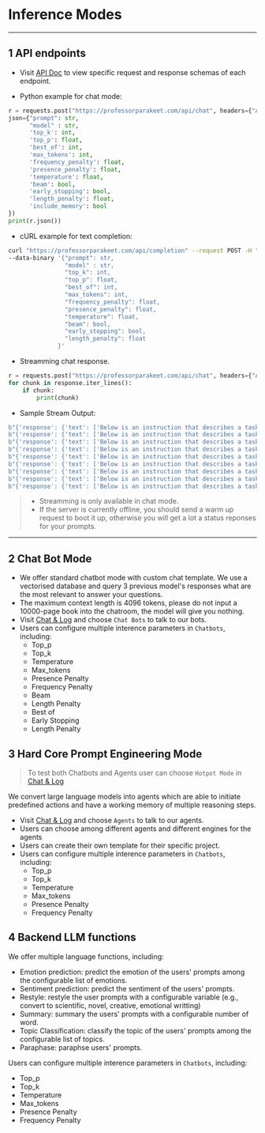 Inference Modes
=======================

---

## 1 API endpoints

- Visit [API Doc](https://professorparakeet.com/api/docs) to view specific request and response schemas of each endpoint.

- Python example for chat mode:

```python
r = requests.post("https://professorparakeet.com/api/chat", headers={"Authorization": "Bearer str"}, 
json={"prompt": str,
      "model" : str,
      'top_k': int,
      'top_p': float,
      'best_of': int, 
      'max_tokens': int,
      'frequency_penalty': float,
      'presence_penalty': float,
      'temperature': float,
      'beam': bool,
      'early_stopping': bool,
      'length_penalty': float,
      'include_memory': bool
}) 
print(r.json())
```

- cURL example for text completion:

```bash
curl "https://professorparakeet.com/api/completion" --request POST -H "Authorization: Bearer str" -H 'Content-Type: application/json' \
--data-binary '{"prompt": str, 
                "model" : str,
                "top_k": int,
                "top_p": float,
                "best_of": int,
                "max_tokens": int,
                "frequency_penalty": float,
                "presence_penalty": float,
                "temperature": float,
                "beam": bool,
                "early_stopping": bool,
                "length_penalty": float
              }'
```
- Streamming chat response.


```python
r = requests.post("https://professorparakeet.com/api/chat", headers={"Authorization": "Bearer str"},  json={"prompt": "What is 1 + 1?", "model" : str, 'stream': True },  stream=True) 
for chunk in response.iter_lines():
    if chunk:
        print(chunk)
```

- Sample Stream Output:


```python
b"{'response': {'text': ['Below is an instruction that describes a task. Write a response that appropriately completes the request.\\n\\n\\n### Instruction:\\nwhat is 1 + 1?\\n\\n### Response:\\n\\n1']}, 'delta': '1'}"
b"{'response': {'text': ['Below is an instruction that describes a task. Write a response that appropriately completes the request.\\n\\n\\n### Instruction:\\nwhat is 1 + 1?\\n\\n### Response:\\n\\n1 +']}, 'delta': '1 +'}"
b"{'response': {'text': ['Below is an instruction that describes a task. Write a response that appropriately completes the request.\\n\\n\\n### Instruction:\\nwhat is 1 + 1?\\n\\n### Response:\\n\\n1 + 1']}, 'delta': '1 + 1'}"
b"{'response': {'text': ['Below is an instruction that describes a task. Write a response that appropriately completes the request.\\n\\n\\n### Instruction:\\nwhat is 1 + 1?\\n\\n### Response:\\n\\n1 + 1 is']}, 'delta': '1 + 1 is'}"
b"{'response': {'text': ['Below is an instruction that describes a task. Write a response that appropriately completes the request.\\n\\n\\n### Instruction:\\nwhat is 1 + 1?\\n\\n### Response:\\n\\n1 + 1 is equal']}, 'delta': '1 + 1 is equal'}"
b"{'response': {'text': ['Below is an instruction that describes a task. Write a response that appropriately completes the request.\\n\\n\\n### Instruction:\\nwhat is 1 + 1?\\n\\n### Response:\\n\\n1 + 1 is equal to']}, 'delta': '1 + 1 is equal to'}"
b"{'response': {'text': ['Below is an instruction that describes a task. Write a response that appropriately completes the request.\\n\\n\\n### Instruction:\\nwhat is 1 + 1?\\n\\n### Response:\\n\\n1 + 1 is equal to ']}, 'delta': '1 + 1 is equal to '}"
b"{'response': {'text': ['Below is an instruction that describes a task. Write a response that appropriately completes the request.\\n\\n\\n### Instruction:\\nwhat is 1 + 1?\\n\\n### Response:\\n\\n1 + 1 is equal to 2']}, 'delta': '1 + 1 is equal to 2'}"
b"{'response': {'text': ['Below is an instruction that describes a task. Write a response that appropriately completes the request.\\n\\n\\n### Instruction:\\nwhat is 1 + 1?\\n\\n### Response:\\n\\n1 + 1 is equal to 2.']}, 'delta': '1 + 1 is equal to 2.'}"
```

> - Streamming is only available in chat mode.
> - If the server is currently offline, you should send a warm up request to boot it up, otherwise you will get a lot a status reponses for your prompts.

---

## 2 Chat Bot Mode
- We offer standard chatbot mode with custom chat template. We use a vectorised database and query 3 previous model's responses what are the most relevant to answer your questions.
- The maximum context length is 4096 tokens, please do not input a 10000-page book into the chatroom, the model will give you nothing.
- Visit [Chat & Log](https://professorparakeet.com/chat/) and choose `Chat Bots` to talk to our bots.
- Users can configure multiple interence parameters in `Chatbots`, including:
  - Top_p
  - Top_k
  - Temperature
  - Max_tokens
  - Presence Penalty
  - Frequency Penalty
  - Beam 
  - Length Penalty
  - Best of
  - Early Stopping
  - Length Penalty

## 3 Hard Core Prompt Engineering Mode

> To test both Chatbots and Agents user can choose `Hotpot Mode` in [Chat & Log](https://professorparakeet.com/chat/)

We convert large language models into agents which are able to initiate predefined actions and have a working memory of multiple reasoning steps.
- Visit [Chat & Log](https://professorparakeet.com/chat/) and choose `Agents` to talk to our agents.
- Users can choose among different agents and different engines for the agents
- Users can create their own template for their specific project.
- Users can configure multiple interence parameters in `Chatbots`, including:
  - Top_p
  - Top_k
  - Temperature
  - Max_tokens
  - Presence Penalty
  - Frequency Penalty
  
## 4 Backend LLM functions

We offer multiple language functions, including:
- Emotion prediction: predict the emotion of the users' prompts among the configurable list of emotions.
- Sentiment prediction: predict the sentiment of the users' prompts.
- Restyle: restyle the user prompts with a configurable variable (e.g., convert to scientific, novel, creative, emotional writting)
- Summary: summary the users' prompts with a configurable number of word.
- Topic Classification: classify the topic of the users' prompts among the configurable list of topics.
- Paraphase: paraphse users' prompts.

Users can configure multiple interence parameters in `Chatbots`, including:
  - Top_p
  - Top_k
  - Temperature
  - Max_tokens
  - Presence Penalty
  - Frequency Penalty